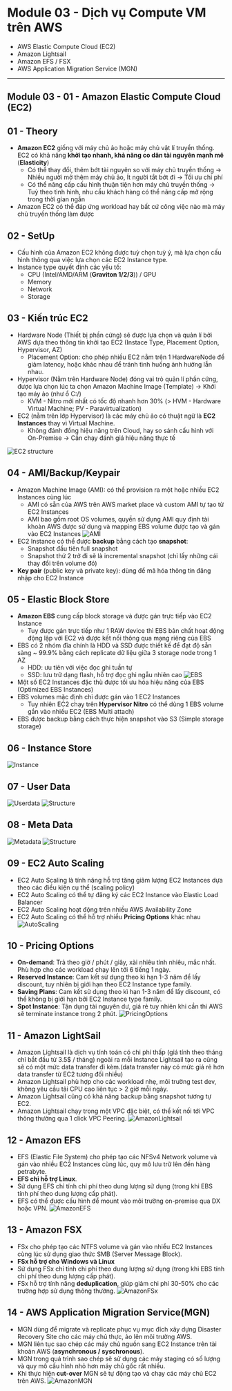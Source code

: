 # Module 03 - Dịch vụ Compute VM trên AWS
- AWS Elastic Compute Cloud (EC2)
- Amazon Lightsail
- Amazon EFS / FSX
- AWS Application Migration Service (MGN)
---
## Module 03 - 01 - Amazon Elastic Compute Cloud (EC2)
## 01 - **Theory**
  - **Amazon EC2** giống với máy chủ ảo hoặc máy chủ vật lí truyền thống. EC2 có khả năng **khởi tạo nhanh, khả năng co dãn tài nguyên mạnh mẽ** (**Elasticity**)
    - Có thể thay đổi, thêm bớt tài nguyên so với máy chủ truyền thống -> Nhiều người mở thêm máy chủ ảo, Ít người tắt bớt đi -> Tối ưu chi phí
    - Có thể nâng cấp cấu hình thuận tiện hơn máy chủ truyền thống -> Tuỳ theo tình hình, nhu cầu khách hàng có thể nâng cấp mở rộng trong thời gian ngắn
  - Amazon EC2 có thể đáp ứng workload hay bất cứ công việc nào mà máy chủ truyền thống làm được
## 02 - **SetUp**
  - Cấu hình của Amazon EC2 không được tuỳ chọn tuỳ ý, mà lựa chọn cấu hình thông qua việc lựa chọn các EC2 Instance type.
  - Instance type quyết định các yếu tố:
    - CPU (Intel/AMD/ARM (**Graviton 1/2/3**)) / GPU
    - Memory
    - Network
    - Storage
## 03 - **Kiến trúc EC2**
  - Hardware Node (Thiết bị phần cứng) sẽ được lựa chọn và quản lí bởi AWS dựa theo thông tin khởi tạo EC2 (Instace Type, Placement Option, Hypervisor, AZ)
    - Placement Option: cho phép nhiều EC2 nằm trên 1 HardwareNode để giảm latency, hoặc khác nhau để tránh tình huống ảnh hưởng lẫn nhau.  
  - Hypervisor (Nằm trên Hardware Node) đóng vai trò quản lí phần cứng, được lựa chọn lúc ta chọn Amazon Machine Image (Template) -> Khởi tạo máy ảo (như ổ C:/)
    - KVM - Nitro mới nhất có tốc độ nhanh hơn 30% (> HVM - Hardware Virtual Machine; PV - Paravirtualization)
  - EC2 (nằm trên lớp Hypervisor) là các máy chủ ảo có thuật ngữ là **EC2 Instances** thay vì Virtual Machine.
    - Không đánh đồng hiệu năng trên Cloud, hay so sánh cấu hình với On-Premise -> Cần chạy đánh giá hiệu năng thực tế 

![EC2 structure](images/image1.png)

## 04 - **AMI/Backup/Keypair**
  - Amazon Machine Image (AMI): có thể provision ra một hoặc nhiều EC2 Instances cùng lúc
    - AMI có sẵn của AWS trên AWS market place và custom AMI tự tạo từ EC2 Instances
    - AMI bao gồm root OS volumes, quyền sử dụng AMI quy định tài khoàn AWS được sử dụng và mapping EBS volume được tạo và gán vào EC2 Instances
![AMI](images/image2.png) 
  - EC2 Instance có thể được **backup** bằng cách tạo **snapshot**:
    - Snapshot đầu tiên full snapshot
    - Snapshot thứ 2 trở đi sẽ là incremental snapshot (chỉ lấy những cái thay đổi trên volume đó)
  - **Key pair** (public key và private key): dùng để mã hóa thông tin đăng nhập cho EC2 Instance

## 05 - **Elastic Block Store**
  - **Amazon EBS** cung cấp block storage và được gán trực tiếp vào EC2 Instance
    - Tuy được gán trực tiếp như 1 RAW device thì EBS bản chất hoạt động động lập với EC2 và được kết nối thông qua mạng riêng của EBS
  - EBS có 2 nhóm đĩa chính là HDD và SSD được thiết kế để đạt độ sẵn sàng ~ 99.9% bằng cách replicate dữ liệu giữa 3 storage node trong 1 AZ
    - HDD: ưu tiên với việc đọc ghi tuần tự
    - SSD: lưu trữ dạng flash, hỗ trợ đọc ghi ngẫu nhiên cao
![EBS](images/image3.png)
  - Một số EC2 Instances đặc thù được tối ưu hóa hiệu năng của EBS (Optimized EBS Instances)
  - EBS volumes mặc định chỉ được gán vào 1 EC2 Instances
    - Tuy nhiên EC2 chạy trên **Hypervisor Nitro** có thể dùng 1 EBS volume gắn vào nhiều EC2 (EBS Multi attach)
  - EBS được backup bằng cách thực hiện snapshot vào S3 (Simple storage storage)

## 06 - **Instance Store**
![Instance](images/image4.png)

## 07 - **User Data**
![Userdata](images/image5.png)
![Structure](images/image6.png)

## 08 - **Meta Data**
![Metadata](images/image7.png)
![Structure](images/image8.png)

## 09 - **EC2 Auto Scaling**
  - EC2 Auto Scaling là tính năng hỗ trợ tăng giảm lượng EC2 Instances dựa theo các điều kiện cụ thể (scaling policy)
  - EC2 Auto Scaling có thể tự đăng ký các EC2 Instance vào Elastic Load Balancer
  - EC2 Auto Scaling hoạt động trên nhiều AWS Availability Zone
  - EC2 Auto Scaling có thể hỗ trợ nhiều **Pricing Options** khác nhau
![AutoScaling](images/image9.png) 

 ## 10 - **Pricing Options**
  - **On-demand**: Trả theo giờ / phút / giây, xài nhiêu tính nhiêu, mắc nhất. Phù hợp cho các workload chạy lên tới 6 tiếng 1 ngày.
  - **Reserved Instance**: Cam kết sử dụng theo kì hạn 1-3 năm để lấy discount, tuy nhiên bị giới hạn theo EC2 Instance type family.
  - **Saving Plans**: Cam kết sử dụng theo kì hạn 1-3 năm để lấy discount, có thể không bị giới hạn bởi EC2 Instance type family.
  - **Spot Instance**: Tận dụng tài nguyên dư, giá rẻ tuy nhiên khi cần thì AWS sẽ terminate instance trong 2 phút.
![PricingOptions](images/image10.png)

## 11 - **Amazon LightSail**
  - Amazon Lightsail là dịch vụ tính toán có chi phí thấp (giá tính theo tháng chỉ bắt đầu từ 3.5$ / tháng) ngoài ra mỗi Instance Lightsail tạo ra cũng sẽ có một mức data transfer đi kèm.(data transfer này có mức giá rẻ hơn data transfer từ EC2 tương đối nhiều)
  - Amazon Lightsail phù hợp cho các workload nhẹ, môi trường test dev, không yêu cầu tải CPU cao liên tục > 2 giờ mỗi ngày.
  - Amazon Lightsail cũng có khả năng backup bằng snapshot tương tự EC2.
  - Amazon Lightsail chạy trong một VPC đặc biệt, có thể kết nối tới VPC thông thường qua 1 click VPC Peering.
![AmazonLightsail](images/image11.png)

## 12 - **Amazon EFS**
  - EFS (Elastic File System) cho phép tạo các NFSv4 Network volume và gán vào nhiều EC2 Instances cùng lúc, quy mô lưu trữ lên đến hàng petrabyte.
  - **EFS chỉ hỗ trợ Linux**.
  - Sử dụng EFS chỉ tính chi phí theo dung lượng sử dụng (trong khi EBS tính phí theo dung lượng cấp phát).
  - EFS có thể được cấu hình để mount vào môi trường on-premise qua DX hoặc VPN.
![AmazonEFS](images/image12.png)

## 13 - **Amazon FSX**
  - FSx cho phép tạo các NTFS volume và gán vào nhiều EC2 Instances cùng lúc sử dụng giao thức SMB (Server Message Block).
  - **FSx hỗ trợ cho Windows và Linux**
  - Sử dụng FSx chỉ tính chi phí theo dung lượng sử dụng (trong khi EBS tính chi phí theo dung lượng cấp phát).
  - FSx hỗ trợ tính năng **deduplication**, giúp giảm chi phí 30-50% cho các trường hợp sử dụng thông thường.
![AmazonFSx](images/image13.png)

## 14 - **AWS Application Migration Service(MGN)**
  - MGN dùng để migrate và replicate phục vụ mục đích xây dựng Disaster Recovery Site cho các máy chủ thực, ảo lên môi trường AWS.
  - MGN liên tục sao chép các máy chủ nguồn sang EC2 Instance trên tài khoản AWS (**asynchronous / syschronous**).
  - MGN trong quá trình sao chép sẽ sử dụng các máy staging có số lượng và quy mô cấu hình nhỏ hơn máy chủ gốc rất nhiều.
  - Khi thực hiện **cut-over** MGN sẽ tự động tạo và chạy các máy chủ EC2 trên AWS.
![AmazonMGN](images/image14.png)